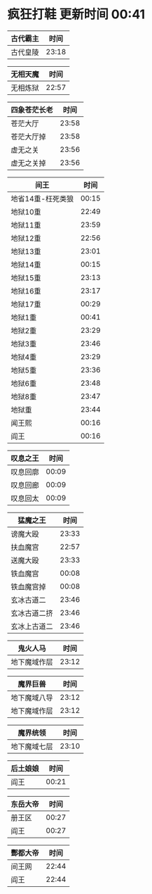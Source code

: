 # 疯狂打鞋 更新时间 00:41

| 古代霸主   | 时间    |
|--------|-------|
| 古代皇陵 | 23:18 |

| 无相天魔   | 时间    |
|--------|-------|
| 无相炼狱 | 22:57 |

| 四象苍茫长老   | 时间    |
|--------|-------|
| 苍茫大厅 | 23:58 |
| 苍茫大厅掉 | 23:58 |
| 虚无之关 | 23:56 |
| 虚无之关掉 | 23:56 |

| 间王   | 时间    |
|--------|-------|
| 地省14重-枉死类狼 | 00:15 |
| 地狱10重 | 22:49 |
| 地狱11重 | 23:59 |
| 地狱12重 | 22:56 |
| 地狱13重 | 23:01 |
| 地狱14重 | 00:15 |
| 地狱15重 | 23:13 |
| 地狱16重 | 23:17 |
| 地狱17重 | 00:29 |
| 地狱1重 | 00:41 |
| 地狱2重 | 23:29 |
| 地狱3重 | 23:46 |
| 地狱4重 | 23:29 |
| 地狱5重 | 23:36 |
| 地狱6重 | 23:48 |
| 地狱8重 | 23:47 |
| 地狱重 | 23:44 |
| 闻王熙 | 00:16 |
| 阎王 | 00:16 |

| 叹息之王   | 时间    |
|--------|-------|
| 叹息回廓 | 00:09 |
| 叹息回廊 | 00:09 |
| 叹息回太 | 00:09 |

| 猛魔之王   | 时间    |
|--------|-------|
| 谤魔大殴 | 23:33 |
| 扶血魔宫 | 22:57 |
| 送魔大殴 | 23:33 |
| 铁血魔宫 | 00:08 |
| 铁血魔宫掉 | 00:08 |
| 玄冰古道二 | 23:46 |
| 玄冰古道二挤 | 23:46 |
| 玄冰上古道二 | 23:46 |

| 鬼火人马   | 时间    |
|--------|-------|
| 地下魔域作层 | 23:12 |

| 魔界巨兽   | 时间    |
|--------|-------|
| 地下魔域八导 | 23:12 |
| 地下魔域作层 | 23:12 |

| 魔界统领   | 时间    |
|--------|-------|
| 地下魔域七层 | 23:10 |

| 后土娘娘   | 时间    |
|--------|-------|
| 阎王 | 00:21 |

| 东岳大帝   | 时间    |
|--------|-------|
| 册王区 | 00:27 |
| 阎王 | 00:27 |

| 酆都大帝   | 时间    |
|--------|-------|
| 间王网 | 22:44 |
| 阎王 | 22:44 |